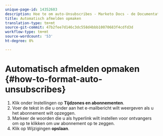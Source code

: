 ```yaml
---
unique-page-id: 14352603
description: Hoe te om auto-Unsubscribes - Marketo Docs - de Documentatie van het Product te formatteren
title: Automatisch afmelden opmaken
translation-type: tm+mt
source-git-commit: 47b2fee7d146c3dc558d4bbb10070683f4cdfd3d
workflow-type: tm+mt
source-wordcount: '53'
ht-degree: 0%

---
```



# Automatisch afmelden opmaken {#how-to-format-auto-unsubscribes}

1. Klik onder Instellingen op **Tijdzones en abonnementen**.
1. Voer de tekst in die u onder aan het e-mailbericht wilt weergeven als u het abonnement wilt opzeggen.
1. Markeer de woorden die u als hyperlink wilt instellen voor ontvangers om op te klikken om uw abonnement op te zeggen.
1. Klik op Wijzigingen **opslaan**.

